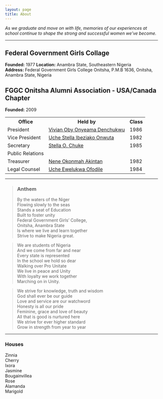 ```yaml
---
layout: page
title: About
---
```


*As we graduate and move on with life, memories of our experiences at school continue to shape the strong and successful women we've become.*

------
## Federal Government Girls Collage

**Founded:** 1977
**Location:** Anambra State, Southeastern Nigeria  
**Address:** Federal Government Girls College Onitsha, P.M.B 1636, Onitsha, Anambra State, Nigeria


## FGGC Onitsha Alumni Association - USA/Canada Chapter
**Founded:** 2009

<table>
  <tr>
    <th>Office</th><th>Held by</th><th>Class</th>
  </tr>
  <tr>
    <td>President</td><td><a href="#mailto:vivian.onyeama@fggconitsha.com" class="email">Vivian Oby Onyeama Denchukwu</a></td><td>1986</td>
  </tr>
  <tr>
    <td>Vice President</td><td><a href="#mailto:stella.ibeziako@fggconitsha.com" class="email">Uche Stella Ibeziako Onwuta</a></td><td>1982</td>
  </tr>
  <tr>
    <td>Secretary</td><td><a href="#mailto:stella.chuke@fggconitsha.com" class="email">Stella O. Chuke</a></td><td>1985</td>
  </tr>
  <tr>
    <td>Public Relations</td><td></td><td></td>
  </tr>
  <tr>
    <td>Treasurer</td><td><a href="#mailto:nene.okonmah@fggconitsha.com" class="email">Nene Okonmah Akintan</a></td><td>1982</td>
  </tr>
  <tr>
    <td>Legal Counsel</td><td><a href="#mailto:uche.ewelukwa@fggconitsha.com" class="email">Uche Ewelukwa Ofodile</a></td><td>1984</td>
  </tr>
</table>

----
> ### Anthem
> By the waters of the Niger  
> Flowing slowly to the seas  
> Stands a seat of Education  
> Built to foster unity  
> Federal Government Girls’ College,  
> Onitsha, Anambra State  
> Is where we live and learn together  
> Strive to make Nigeria great.

> We are students of Nigeria  
> And we come from far and near  
> Every state is represented  
> In the school we hold so dear  
> Walking over Pro Unitate  
> We live in peace and Unity  
> With loyalty we work together  
> Marching on in Unity.

> We strive for knowledge, truth and wisdom  
> God shall ever be our guide  
> Love and service are our watchword  
> Honesty is all our pride  
> Feminine, grace and love of beauty  
> All that is good is nurtured here  
> We strive for ever higher standard  
> Grow in strength from year to year

----
### Houses
<div class="houses">
  <div class="zinnia">Zinnia</div>
  <div class="cherry">Cherry</div>
  <div class="ixora">Ixora</div>  
  <div class="jasmine">Jasmine</div>  
  <div class="bougainvillea">Bougainvillea</div>  
  <div class="rose">Rose</div>  
  <div class="alamanda">Alamanda</div>  
  <div class="marigold">Marigold</div>
</div>